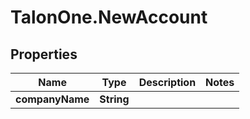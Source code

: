 # TalonOne.NewAccount

## Properties

Name | Type | Description | Notes
------------ | ------------- | ------------- | -------------
**companyName** | **String** |  | 


